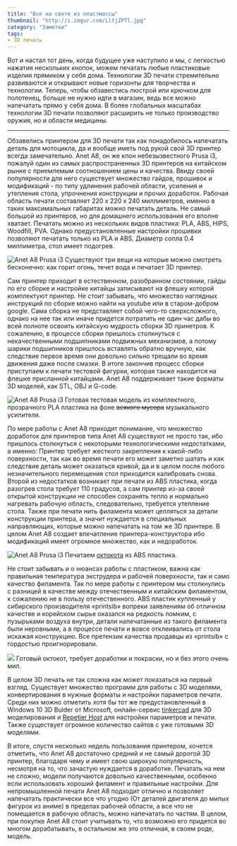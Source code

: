 ```yaml
---
title: "Все на свете из пластмассы"
thumbnail: "http://i.imgur.com/LltjZPTl.jpg"
category: "Заметки"
tags:
- 3D печать
---
```


Вот и настал тот день, когда будущее уже наступило и мы, с легкостью нажатия нескольких кнопок, можем печатать любые пластиковые изделия прямиком у себя дома. Технологии 3D печати стремительно развиваются и открывают новые горизонты для творчества и технологии. Теперь, чтобы обзавестись люстрой или крючком для полотенец, больше не нужно идти в магазин, ведь все можно напечатать прямо у себя дома. В более глобальных масштабах технологии 3D печати позволяют расширить не только производство оружия, но и области медицины.

<hr>

<p main>Обзавелись принтером для 3D печати так как понадобилось напечатать деталь для мотоцикла, да и вообще иметь под рукой свой 3D принтер всегда замечательно. Anet A8, он же клон небезызвестного Prusa i3, пожалуй один из самых распространенных 3D принтеров на китайском рынке с приемлемым соотношением цены и качества. Ввиду своей популярности для него существует множество гайдов, прошивок и модификаций - по типу удлинения рабочей области, усиления и утепления стола, упрочнения конструкции и прочих доработок. Рабочая область печати составляет 220 x 220 x 240 миллиметров, именно в таких максимальных габаритах можно печатать деталь. Не самый большой из принтеров, но для домашнего использования его вполне хватает. Печатать можно из нескольких видов пластика: PLA, ABS, HIPS, Woodfill, PVA. Однако предустановленные настройки прошивки позволяют печатать только из PLA и ABS. Диаметр сопла 0.4 миллиметра, стол имеет подогрев.</p>

<p aside>
	<img alt="Anet A8 Prusa i3" src="http://i.imgur.com/PG1bYaf.png" />
	Существуют три вещи на которые можно смотреть бесконечно: как горит огонь, течет вода и печатает 3D принтер.
</p>

<p main>Сам принтер приходит в естественном, разобранном состоянии, гайды по его сборке и настройке китайцы записывают на флешку которой комплектуют принтер. Не стоит забывать, что множество наглядных инструкций по сборке можно найти на youtube или в старом-добром google. Сама сборка не представляет собой чего-то сверхсложного, однако на нее так или иначе придется потратить не один час дабы во всей полноте освоить китайскую мудрость сборки 3D принетров. К сожалению, в процессе сборки пришлось столкнуться с некачественными подшипниками подвижных механизмов, а потому шарики подшипников пришлось вставлять обратно вручную, как следствие первое время они довольно сильно трещали во время движения даже после смазки. В итоге закончив процесс сборки приступаем к печати тестовой фигурки, которая также находится на флешке присланной китайцами. Anet A8 поддерживает такие форматы 3D моделей, как STL, OBJ и G-code.</p>

<p aside>
    <img alt="Anet A8 Prusa i3" src="http://i.imgur.com/nCuV0hK.jpg" />
    Готовая тестовая модель из комплектного, прозрачного PLA пластика на фоне <s>всякого мусора</s> музыкального усилителя.
</p>

<p main>По мере работы с Anet A8 приходит понимание, что множество доработок для принтеров типа Anet A8 существуют не просто так, ибо пришлось столкнуться с некоторыми технологическими недостатками, а именно: Принтер требует жесткого закрепления к какой-либо поверхности, так как во время печати его может заметно шатать и как следствие деталь может оказаться кривой, да и в целом после любого незначительного перемещения стол приходится калибровать снова. Второй из недостатков возникает при печати из ABS пластика, когда разогрев стола требует 110 градусов, а сам принтер из-за своей открытой конструкции не способен сохранять тепло и нормально нагревать рабочую область, следовательно, требуется утепление стола. Также при печати нить филамента может цепляться за детали конструкции принтера, а значит нуждается в специальных направляющих, которые можно напечатать на том же 3D принтере. В целом Anet A8 создает впечатление принтера-конструктора ибо модификаций имеет огромное множество, как и недоработок.</p>

<p aside>
	<img alt="Anet A8 Prusa i3" src="http://i.imgur.com/LltjZPT.jpg" />
	Печатаем <a href="https://www.thingiverse.com/thing:6076">октокота</a> из ABS пластика.
</p>

<p main>Не стоит забывать и о нюансах работы с пластиком, важна как правильная температура экструдера и рабочей поверхности, так и само качество филамента. Так по мере работы с принтером мы столкнулись с разницей в качестве между отечественным и китайским филаментом, к сожалению не в пользу отечественного. ABS пластик купленный у сибирского производителя «printsib» вопреки заявлениям об отличном качестве и корейском сырье оказался на редкость ломким, с пузырьками воздуха внутри, детали напечатанные из такого филамента были неровными, а в процессе печати и вовсе отклеивались от стола искажая конструкцию. Все претензии качества продавцы из «printsib» с гордостью проигнорировали.</p>

<p aside>
    <img src="http://i.imgur.com/548jAYT.jpg" />
    Готовый октокот, требует доработки и покраски, но и без этого очень мил.
</p>

В целом 3D печать не так сложна как может показаться на первый взгляд. Существует множество программ для работы с 3D моделями, конвертирования в нужные форматы и настройки параметров печати. Среди них можно отметить хотя бы тот же предустановленный в Windows 10 3D Bulder от Microsoft, онлайн-сервис <a href="https://www.tinkercad.com/">tinkercad</a> для 3D моделирования и <a href="https://www.repetier.com/">Repetier Host</a> для настройки параметров и печати. Также существует огромное количество сайтов с уже готовыми 3D моделями.

В итоге, спустя несколько недель пользования принтером, хочется отметить, что Anet A8 достаточно средний и не самый дорогой 3D принтер, благодаря чему и имеет свою широкую популярность, несмотря на то, что зачастую нуждается в доработке. Печатать на нем не сложно, модели получаются довольно качественными, особенно если использовать хороший филамент и правильные настройки. Для непромышленной печати Anet A8 подходит отлично и позволяет напечатать практически все что угодно (От деталей двигателя до милых фигурок из аниме) в пределах рабочей области, а все что не помещается в рабочую область, можно напечатать по частям. В целом, при покупке Anet A8 стоит учитывать то, что возможно его придется во многом дорабатывать, в остальном же это отличная, в своем роде, модель.